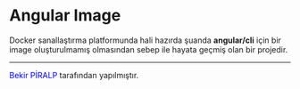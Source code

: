 
<h1>Angular Image</h1>
<p>Docker sanallaştırma platformunda hali hazırda şuanda <b>angular/cli</b> için bir image oluşturulmamış olmasından sebep 
ile hayata geçmiş olan bir projedir.</p>
<hr>
<p><span style="color:blue">Bekir PİRALP</span> tarafından yapılmıştır.</p>
